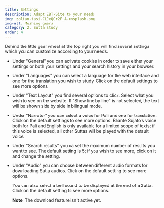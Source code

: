 ```yaml
---
title: Settings
description: Adapt EBT-Site to your needs
img: zoltan-tasi-CLJeQCr2F_A-unsplash.png
img-alt: Meshing gears
category: 2. Sutta study
order: 4
---
```


Behind the little gear wheel at the top right you will find several settings which you can customize according to your needs.

- Under "General" you can activate cookies in order to save either your settings or both your settings and your search history in your browser.
- Under "Languages" you can select a language for the web interface and one for the translation you wish to study. Click on the default settings to see more options.
- Under "Text Layout" you find several options to click. Select what you wish to see on the website. If "Show line by line" is not selected, the text will be shown side by side in bilingual mode.
- Under "Narrator" you can select a voice for Pali and one for translation. Click on the default settings to see more options. Bhante Sujato's voice both for Pali and English is only available for a limited scope of texts; if this voice is selected, all other Suttas will be played with the default voice.
- Under "Search results" you ca set the maximum number of results you want to see. The default setting is 5; if you wish to see more, click on it and change the setting.
- Under "Audio" you can choose between different audio formats for downloading Sutta audios. Click on the default setting to see more options.
  
  You can also select a bell sound to be displayed at the end of a Sutta. Click on the default setting to see more options.

  **Note:** The download feature isn't active yet.

